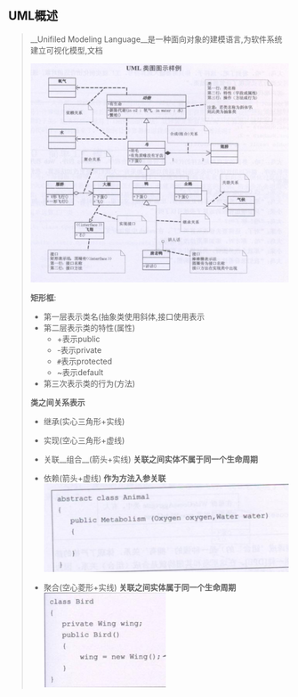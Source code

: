 ## UML概述

> __Unifiled Modeling Language__是一种面向对象的建模语言,为软件系统建立可视化模型,文档
>
> ![image-20211017230940652](image-20211017230940652.png) 
>
> __矩形框__:
>
> - 第一层表示类名(抽象类使用斜体,接口使用<interface>表示
> - 第二层表示类的特性(属性)
>   - +表示public
>   - -表示private
>   - `#`表示protected
>   - ~表示default
> - 第三次表示类的行为(方法)
>
> __类之间关系表示__
>
> - 继承(实心三角形+实线)
>
> 
>
> - 实现(空心三角形+虚线)
>
> 
>
> - 关联__组合__(箭头+实线) __关联之间实体不属于同一个生命周期__  
>
> 
>
> - 依赖(箭头+虚线) __作为方法入参关联__  ![image-20211017232148941](image-20211017232148941.png)
>
>   
>
> - 聚合(空心菱形+实线) __关联之间实体属于同一个生命周期__ ![image-20211017231951150](image-20211017231951150.png)  
>
>   
>
> 

